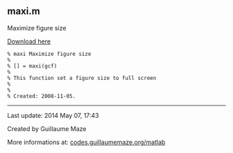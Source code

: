## maxi.m ##
Maximize figure size

[Download here](http://guillaumemaze.googlecode.com/svn/trunk/matlab/codes/graphicxFigures/maxi.m)

```
% maxi Maximize figure size
%
% [] = maxi(gcf)
% 
% This function set a figure size to full screen
%
%
% Created: 2008-11-05.
```

---

Last update: 2014 May 07, 17:43

Created by Guillaume Maze

More informations at: [codes.guillaumemaze.org/matlab](http://codes.guillaumemaze.org/matlab)